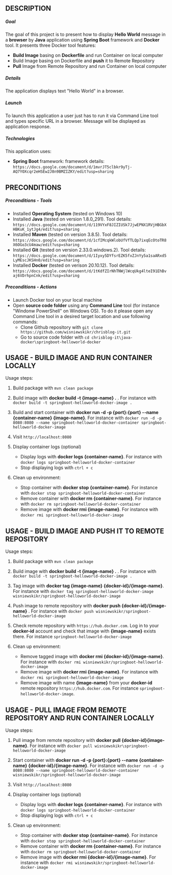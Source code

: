 DESCRIPTION
-----------

##### Goal
The goal of this project is to present how to display **Hello World** message in a **browser** by **Java** application using **Spring Boot** framework and **Docker** tool. It presents three Docker tool features:
* **Build Image** basing on **Dockerfile** and run Container on local computer
* Build Image basing on Dockerfile and **push** it to Remote Repository
* **Pull** Image from Remote Repository and run Container on local computer

##### Details
The application displays text "Hello World" in a browser. 

##### Launch
To launch this application a user just has to run it via Command Line tool and types specific URL in a browser. Message will be displayed as application response.

##### Technologies
This application uses:
* **Spring Boot** framework: framework details: `https://docs.google.com/document/d/1mvrJT5clbkr9yTj-AQ7YOXcqr2eHSEw2J8n9BMZIZKY/edit?usp=sharing`


PRECONDITIONS
-------------
##### Preconditions - Tools
* Installed **Operating System** (tested on Windows 10)
* Installed **Java** (tested on version 1.8.0_291). Tool details: `https://docs.google.com/document/d/119VYxF8JIZIUSk7JjwEPNX1RVjHBGbXHBKuK_1ytJg4/edit?usp=sharing`
* Installed **Maven** (tested on version 3.8.5). Tool details: `https://docs.google.com/document/d/1cfIMcqkWlobUfVfTLQp7ixqEcOtoTR8X6OGo3cU4maw/edit?usp=sharing`
* Installed **Git** (tested on version 2.33.0.windows.2). Tool details: `https://docs.google.com/document/d/1Iyxy5DYfsrEZK5fxZJnYy5a1saARxd5LyMEscJKSHn0/edit?usp=sharing`
* Installed **Docker** (tested on verison 20.10.12). Tool details: `https://docs.google.com/document/d/1tKdfZIrNhTNWjlWcqUkg4lteI91EhBvaj6VDrhpnCnk/edit?usp=sharing`

##### Preconditions - Actions
* Launch Docker tool on your local machine
* Open **source code folder** using any **Command Line** tool (for instance "Windonw PowerShell" on Windows OS). To do it please open any Command Line tool in a desired target location and use following commands:
    * Clone Github repository with `git clone https://github.com/wisniewskikr/chrisblog-it.git`
    * Go to source code folder with `cd chrisblog-it\java-docker\springboot-helloworld-docker`


USAGE - BUILD IMAGE AND RUN CONTAINER LOCALLY
---------------------------------------------

Usage steps:
1. Build package with `mvn clean package`
2. Build image with **docker build -t {image-name} .** . For instance with `docker build -t springboot-helloworld-docker-image .`
3. Build and start container with **docker run -d -p {port}:{port} --name {container-name} {image-name}**. For instance with `docker run -d -p 8080:8080 --name springboot-helloworld-docker-container springboot-helloworld-docker-image`
4. Visit `http://localhost:8080`
5. Display container logs (optional)

    * Display logs with **docker logs {container-name}**. For instance with `docker logs springboot-helloworld-docker-container`
    * Stop displaying logs with `ctrl + c`
6. Clean up environment:

    * Stop container with **docker stop {container-name}**. For instance with `docker stop springboot-helloworld-docker-container`
    * Remove container with **docker rm {container-name}**. For instance with `docker rm springboot-helloworld-docker-container`
    * Remove image with **docker rmi {image-name}**. For instance with `docker rmi springboot-helloworld-docker-image`

    
USAGE - BUILD IMAGE AND PUSH IT TO REMOTE REPOSITORY
----------------------------------------------------

Usage steps:
1. Build package with `mvn clean package`
2. Build image with **docker build -t {image-name} .** . For instance with `docker build -t springboot-helloworld-docker-image .`
3. Tag image with **docker tag {image-name} {docker-id}/{image-name}**. For instance with `docker tag springboot-helloworld-docker-image wisniewskikr/springboot-helloworld-docker-image`
4. Push image to remote repository with **docker push {docker-id}/{image-name}** . For instance with `docker push wisniewskikr/springboot-helloworld-docker-image`
5. Check remote repository with `https://hub.docker.com`. Log in to your **docker-id** account and check that image with **{image-name}** exists there. For instance `springboot-helloworld-docker-image`
6. Clean up environment:

    * Remove tagged image with **docker rmi {docker-id}/{image-name}**. For instance with `docker rmi wisniewskikr/springboot-helloworld-docker-image`
    * Remove image with **docker rmi {image-name}**. For instance with `docker rmi springboot-helloworld-docker-image`
    * Remove image with name **{image-name}** from your **docker-id** remote repository `https://hub.docker.com`. For instance `springboot-helloworld-docker-image`.


USAGE - PULL IMAGE FROM REMOTE REPOSITORY AND RUN CONTAINER LOCALLY
-------------------------------------------------------------------

Usage steps:
1. Pull image from remote repository with **docker pull {docker-id}\{image-name}**. For instance with `docker pull wisniewskikr\springboot-helloworld-docker-image`
2. Start container with **docker run -d -p {port}:{port} --name {container-name} {docker-id}/{image-name}**. For instance with `docker run -d -p 8080:8080 --name springboot-helloworld-docker-container wisniewskikr/springboot-helloworld-docker-image`
3. Visit `http://localhost:8080`
4. Display container logs (optional)

    * Display logs with **docker logs {container-name}**. For instance with `docker logs springboot-helloworld-docker-container`
    * Stop displaying logs with `ctrl + c`
5. Clean up environment:

    * Stop container with **docker stop {container-name}**. For instance with `docker stop springboot-helloworld-docker-container`
    * Remove container with **docker rm {container-name}**. For instance with `docker rm springboot-helloworld-docker-container`
    * Remove image with **docker rmi {docker-id}/{image-name}**. For instance with `docker rmi wisniewskikr/springboot-helloworld-docker-image`